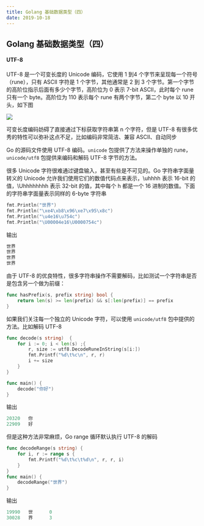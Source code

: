 ```yaml
---
title: Golang 基础数据类型（四）
date: 2019-10-18
---
```


## Golang 基础数据类型（四）



#### UTF-8
UTF-8 是一个可变长度的 Unicode 编码，它使用 1 到4 个字节来呈现每一个符号（rune），只有 ASCII 字符是 1 个字节，其他通常是 2 到 3 个字节。第一个字节的高阶位指示后面有多少个字节，高阶位为 0 表示 7-bit ASCII，此时每个 rune 只有一个 byte。高阶位为 110 表示每个 rune 有两个字节，第二个 byte 以 10 开头，如下图

![](https://s2.ax1x.com/2019/10/18/Kefms1.png)

可变长度编码妨碍了直接通过下标获取字符串第 n 个字符，但是 UTF-8 有很多优秀的特性可以弥补这点不足，比如编码非常简洁、兼容 ASCII、自动同步

Go 的源码文件使用 UTF-8 编码。`unicode` 包提供了方法来操作单独的 rune，`unicode/utf8` 包提供来编码和解码 UTF-8 字节的方法。

很多 Unicode 字符很难通过键盘输入，甚至有些是不可见的。Go 字符串字面量转义的 Unicode 允许我们使用它们的数值代码点来表示，\uhhhh 表示 16-bit 的值，\Uhhhhhhhh 表示 32-bit 的值，其中每个 h 都是一个 16 进制的数值。下面的字符串字面量表示同样的 6-byte 字符串

```go
fmt.Println("世界")
fmt.Println("\xe4\xb8\x96\xe7\x95\x8c")
fmt.Println("\u4e16\u754c")
fmt.Println("\U00004e16\U0000754c")
```
输出
```sh
世界
世界
世界
世界
```
由于 UTF-8 的优良特性，很多字符串操作不需要解码，比如测试一个字符串是否是包含另一个做为前缀：

```go
func hasPrefix(s, prefix string) bool {
	return len(s) >= len(prefix) && s[:len(prefix)] == prefix
}
```

如果我们关注每一个独立的 Unicode 字符，可以使用 `unicode/utf8` 包中提供的方法。比如解码 UTF-8

```go
func decode(s string)  {
	for i := 0; i < len(s) ;{
		r, size := utf8.DecodeRuneInString(s[i:])
		fmt.Printf("%d\t%c\n", r, r)
		i += size
	}
}

func main() {
    decode("你好")
}
```

输出
```go
20320   你
22909   好
```

但是这种方法非常麻烦，Go range 循环默认执行 UTF-8 的解码

```go
func decodeRange(s string) {
	for i, r := range s {
		fmt.Printf("%d\t%c\t%d\n", r, r, i)
	}
}
func main() {
    decodeRange("世界")
}
```

输出
```go
19990   世      0
30028   界      3
```







